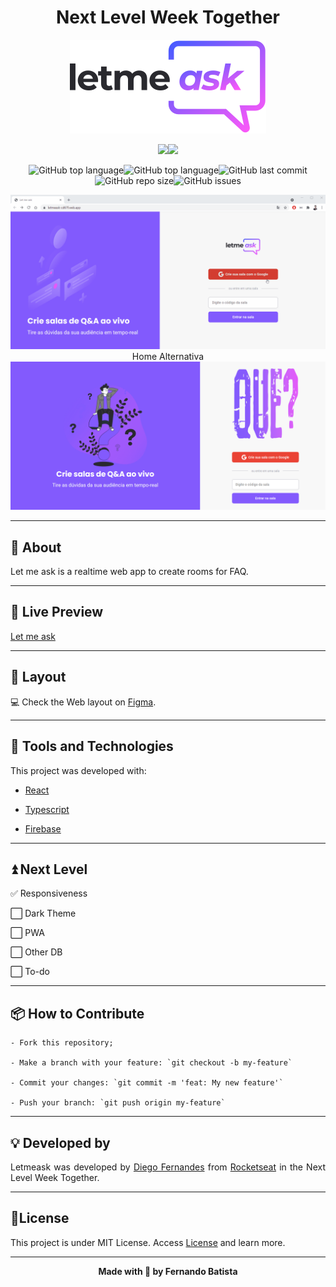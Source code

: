 <h1 align="center">Next Level Week Together</h1>

<p align="center">
<img src="./.github/logo.svg"/>
</p>

<div align="center">
<img src="https://img.shields.io/badge/ROCKETSEAT-NLW%206.0-835afd?style=for-the-badge&logo=appveyor"/><img src="https://img.shields.io/badge/LICENSE-MIT-835afd?style=for-the-badge&logo=appveyor" />

![GitHub top language](https://img.shields.io/github/languages/count/Nandosbx/letmeask?color=835afd&&style=for-the-badge&logo=appveyor)![GitHub top language](https://img.shields.io/github/languages/top/Nandosbx/letmeask?color=835afd&&style=for-the-badge&logo=appveyor)![GitHub last commit](https://img.shields.io/github/last-commit/Nandosbx/letmeask?color=835afd&&style=for-the-badge&logo=appveyor)![GitHub repo size](https://img.shields.io/github/repo-size/Nandosbx/letmeask?color=835afd&&style=for-the-badge&logo=appveyor)![GitHub issues](https://img.shields.io/github/issues/Nandosbx/letmeask?color=835afd&&style=for-the-badge&logo=appveyor)
</div>

<p align="center">
<img src="./.github/letmeask.gif"/>
Home Alternativa
<img src="./.github/newHome.png"/>

</p>

------------

<h2>💬 About</h2>

Let me ask is a realtime web app to create rooms for FAQ.

------------

<h2>👀 Live Preview</h2>

<a href="https://letmeask-cd67f.web.app/">Let me ask</a>

------------
<h2>🎨 Layout</h2>
<div align="justify">

💻 Check the Web layout on <a href="https://www.figma.com/file/dayLLWnU13RTyCMbvpw058/Letmeask?node-id=0%3A1">Figma</a>.


------------

<h2>🔧 Tools and Technologies</h2>

This project was developed with:

- [React](https://reactjs.org/ "React")
  
- [Typescript](https://www.typescriptlang.org/ "Typescript")

- [Firebase](https://www.firebase.google.com/ "Firebase")

------------
<h2>⏫ Next Level</h2>

✅ Responsiveness

⬜ Dark Theme

⬜ PWA

⬜ Other DB

⬜ To-do

------------
<h2>📦 How to Contribute</h2>

```
- Fork this repository;

- Make a branch with your feature: `git checkout -b my-feature`

- Commit your changes: `git commit -m 'feat: My new feature'`

- Push your branch: `git push origin my-feature`
```
------------

<h2>💡 Developed by</h2>
Letmeask was developed by <a href="https://github.com/diego3g">Diego Fernandes</a> from <a href="https://rocketseat.com.br/">Rocketseat</a> in the Next Level Week Together.

------------


<h2>📝License</h2>

This project is under MIT License. Access <a href="https://github.com/Nandosbx/podcastr-next/blob/master/LICENSE.md">License</a> and learn more.

------------


<footer align="center">
 <strong align="center">Made with 💜 by Fernando Batista</strong>
</footer>
